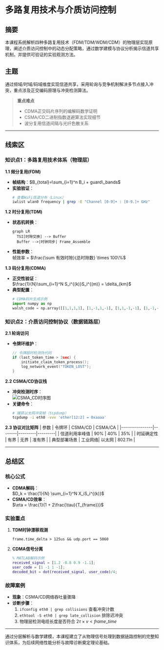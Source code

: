 # 多路复用技术与介质访问控制

## 摘要
本课程系统解析四种多路复用技术（FDM/TDM/WDM/CDM）的物理层实现原理，阐述介质访问控制中的动态分配策略，通过数学建模与协议分析揭示信道共享机制，并提供可验证的实验观测方法。

## 主题
通过频域/时域/码域维度实现信道共享，采用轮询与竞争机制解决多节点接入冲突，重点涉及正交编码原理与冲突检测算法。

> **重点难点**
> - CDMA正交码片序列的编解码数学证明
> - CSMA/CD二进制指数退避算法实现细节
> - 波分复用信道间隔与光纤色散关系

---

## 线索区

### 知识点1：多路复用技术体系（物理层）
**1.1 频分复用(FDM)**
- **帧结构**：$B_{total}=\sum_{i=1}^n B_i + guard\_bands$
- **实验验证**：  
  ```bash
  # 查看WiFi信道分布（Linux）
  iwlist wlan0 frequency | grep -E "Channel [0-9]+ : [0-9.]+ GHz"
  ```

**1.2 时分复用(TDM)**
- **状态机转换**：  
  ```mermaid
  graph LR
    TSI[时隙交换] --> Buffer
    Buffer -->|时钟同步| Frame_Assemble
  ```
- **性能参数**：  
  帧效率 = $\frac{\sum 有效时隙}{总时隙数} \times 100\%$

**1.3 码分复用(CDMA)**
- **正交性验证**：  
  $\frac{1}{N}\sum_{i=1}^N S_i^{(k)}S_i^{(m)} = \delta_{km}$
- **典型配置**：  
  ```python
  # CDMA码片生成示例
  import numpy as np
  walsh_code = np.array([[1,1,1,1], [1,-1,1,-1], [1,1,-1,-1], [1,-1,-1,1]])
  ```

### 知识点2：介质访问控制协议（数据链路层）
**2.1 轮询访问**
- **令牌环维护**：  
  ```c
  // 令牌超时检测伪代码
  if (last_token_time > 3sec) {
      initiate_claim_token_process();
      log_network_event("TOKEN_LOST");
  }
  ```

**2.2 CSMA/CD协议栈**
- **冲突检测时序**：  
  ![CSMA_CD时序图](https://upload.wikimedia.org/wikipedia/commons/3/3d/Carrier-sense_multiple_access_with_collision_detection.svg)
- **关键命令**：  
  ```bash
  # 捕获以太网冲突帧（tcpdump）
  tcpdump -i eth0 -vvv 'ether[12:2] = 0xaaaa'
  ```

**2.3 协议对比矩阵**
| 参数            | 令牌环  | CSMA/CD | CSMA/CA |
|----------------|--------|---------|---------|
| 信道利用率峰值   | 90%    | 40%     | 35%     |
| 时延确定性       | 有界   | 无界    | 准有界   |
| 典型部署场景     | 工业网络| 以太网  | 802.11n |

---

## 总结区

### 核心公式
- **CDMA解码**：  
  $D_k = \frac{1}{N} \sum_{i=1}^N X_iS_i^{(k)}$
- **CSMA/CD效率**：  
  $\eta = \frac{1}{1 + 2\frac{\tau}{T_{frame}}}$

### 实验重点
1. **TDM时钟漂移观测**  
   ```wireshark
   frame.time_delta > 125us && udp.port == 5060
   ```
2. **CDMA信号分离**  
   ```matlab
   % MATLAB解码示例
   received_signal = [1.2 -0.8 0.9 -1.1];
   user_code = [1 -1 1 -1];
   decoded_bit = dot(received_signal, user_code)/4;
   ```

### 故障案例
- **现象**：CSMA/CD网络吞吐量骤降  
- **诊断步骤**：  
  1. `ifconfig eth0 | grep collisions` 查看冲突计数  
  2. `ethtool -S eth0 | grep late_collision` 排除迟冲突  
  3. 物理层检测电缆长度是否符合 $2\tau \times v < frame\_time$

---

通过分层解析与数学建模，本课程建立了从物理信号处理到数据链路控制的完整知识体系，为后续网络性能分析与故障诊断奠定理论基础。